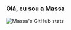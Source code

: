 ### Olá, eu sou a Massa

![Massa's GitHub stats](https://github-readme-stats.vercel.app/api?username=mdmassa&show_icons=true&theme=dracula)
